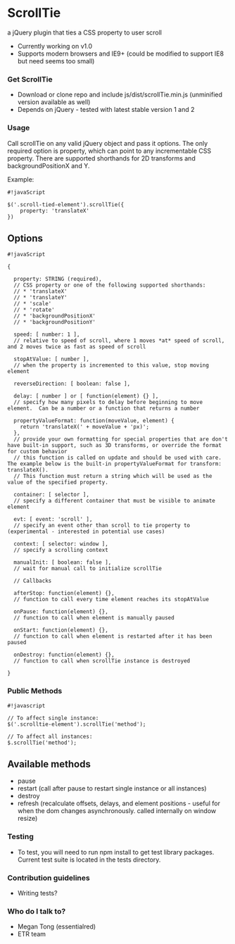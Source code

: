 # ScrollTie #

a jQuery plugin that ties a CSS property to user scroll

* Currently working on v1.0
* Supports modern browsers and IE9+ (could be modified to support IE8 but need seems too small)

### Get ScrollTie ###

* Download or clone repo and include js/dist/scrollTie.min.js (unminified version available as well)
* Depends on jQuery - tested with latest stable version 1 and 2

### Usage ###

Call scrollTie on any valid jQuery object and pass it options.  The only required option is property, which can point to any incrementable CSS property.  There are supported shorthands for 2D transforms and backgroundPositionX and Y.

Example:
```
#!javaScript

$('.scroll-tied-element').scrollTie({
    property: 'translateX'
})

```

## Options ##

```
#!javaScript

{

  property: STRING (required),
  // CSS property or one of the following supported shorthands: 
  // * 'translateX'
  // * 'translateY'
  // * 'scale'
  // * 'rotate'
  // * 'backgroundPositionX'
  // * 'backgroundPositionY'

  speed: [ number: 1 ],
  // relative to speed of scroll, where 1 moves *at* speed of scroll, and 2 moves twice as fast as speed of scroll

  stopAtValue: [ number ],
  // when the property is incremented to this value, stop moving element

  reverseDirection: [ boolean: false ],

  delay: [ number ] or [ function(element) {} ],
  // specify how many pixels to delay before beginning to move element.  Can be a number or a function that returns a number

  propertyValueFormat: function(moveValue, element) {
    return 'translateX(' + moveValue + 'px)';
  },
  // provide your own formatting for special properties that are don't have built-in support, such as 3D transforms, or override the format for custom behavior
  // this function is called on update and should be used with care.  The example below is the built-in propertyValueFormat for transform: translateX().
  // This function must return a string which will be used as the value of the specified property.
  
  container: [ selector ],
  // specify a different container that must be visible to animate element

  evt: [ event: 'scroll' ],
  // specify an event other than scroll to tie property to (experimental - interested in potential use cases)

  context: [ selector: window ],
  // specify a scrolling context

  manualInit: [ boolean: false ],
  // wait for manual call to initialize scrollTie
  
  // Callbacks

  afterStop: function(element) {},
  // function to call every time element reaches its stopAtValue

  onPause: function(element) {},
  // function to call when element is manually paused

  onStart: function(element) {},
  // function to call when element is restarted after it has been paused

  onDestroy: function(element) {},
  // function to call when scrollTie instance is destroyed

}
```

### Public Methods ###

```
#!javascript

// To affect single instance:
$('.scrolltie-element').scrollTie('method');

// To affect all instances:
$.scrollTie('method');

```
## Available methods ## 

* pause
* restart (call after pause to restart single instance or all instances)
* destroy
* refresh (recalculate offsets, delays, and element positions - useful for when the dom changes asynchronously.  called internally on window resize)


### Testing ###
* To test, you will need to run npm install to get test library packages.  Current test suite is located in the tests directory.

### Contribution guidelines ###

* Writing tests?

### Who do I talk to? ###

* Megan Tong (essentialred)
* ETR team
